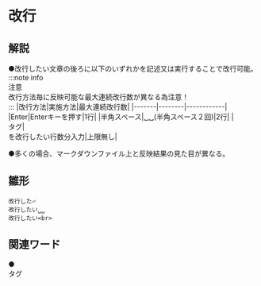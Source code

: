# 改行  
## 解説  
●改行したい文章の後ろに以下のいずれかを記述又は実行することで改行可能。  
:::note info  
注意  
改行方法毎に反映可能な最大連続改行数が異なる為注意！  
:::
|改行方法|実施方法|最大連続改行数|
|-------|--------|------------|
|Enter|Enterキーを押す|1行|
|半角スペース|␣␣(半角スペース２回)|2行|
|<br>タグ|<br>を改行したい行数分入力|上限無し|

●多くの場合、マークダウンファイル上と反映結果の見た目が異なる。
## 雛形  
```
改行した⏎
改行したい␣␣
改行したい<br>
```
## 関連ワード  
●<br>タグ
